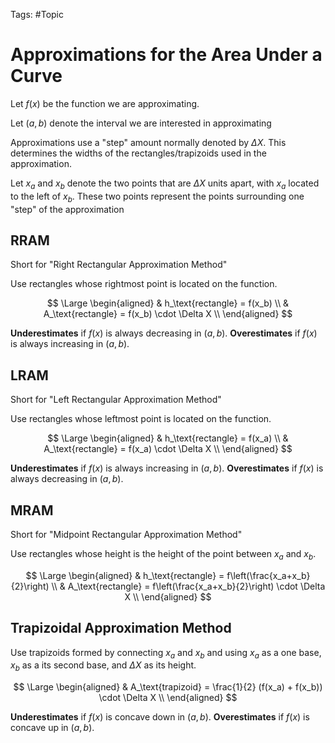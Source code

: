 Tags: #Topic 

# Approximations for the Area Under a Curve

Let $f(x)$ be the function we are approximating.

Let $(a,b)$ denote the interval we are interested in approximating

Approximations use a "step" amount normally denoted by $\Delta X$. This determines the widths of the rectangles/trapizoids used in the approximation.

Let $x_a$ and $x_b$ denote the two points that are $\Delta X$ units apart, with $x_a$ located to the left of $x_b$. These two points represent the points surrounding one "step" of the approximation 

## RRAM

Short for "Right Rectangular Approximation Method"

Use rectangles whose rightmost point is located on the function. 

$$
\Large
\begin{aligned}
& h_\text{rectangle} = f(x_b) \\
& A_\text{rectangle} = f(x_b) \cdot \Delta X \\
\end{aligned}
$$

**Underestimates** if $f(x)$ is always decreasing in $(a,b)$.
**Overestimates** if $f(x)$ is always increasing in $(a,b)$.

## LRAM

Short for "Left Rectangular Approximation Method"

Use rectangles whose leftmost point is located on the function.

$$
\Large
\begin{aligned}
& h_\text{rectangle} = f(x_a) \\
& A_\text{rectangle} = f(x_a) \cdot \Delta X \\
\end{aligned}
$$

**Underestimates** if $f(x)$ is always increasing in $(a,b)$.
**Overestimates** if $f(x)$ is always decreasing in $(a,b)$.

## MRAM

Short for "Midpoint Rectangular Approximation Method"

Use rectangles whose height is the height of the point between $x_a$ and $x_b$.

$$
\Large
\begin{aligned}
& h_\text{rectangle} = f\left(\frac{x_a+x_b}{2}\right) \\
& A_\text{rectangle} = f\left(\frac{x_a+x_b}{2}\right) \cdot \Delta X \\
\end{aligned}
$$

## Trapizoidal Approximation Method

Use trapizoids formed by connecting $x_a$ and $x_b$ and using $x_a$ as a one base, $x_b$ as a its second base, and $\Delta X$ as its height.

$$
\Large
\begin{aligned}
& A_\text{trapizoid} = \frac{1}{2} (f(x_a) + f(x_b)) \cdot \Delta X \\
\end{aligned}
$$

**Underestimates** if $f(x)$ is concave down in $(a,b)$.
**Overestimates** if $f(x)$ is concave up in $(a,b)$.